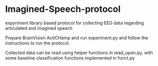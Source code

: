 # Imagined-Speech-protocol
expyriment library based protocol for collecting EEG data regarding articulated and imagined speech

Prepare BrainVision ActiCHamp and run experiment.py and follow the instructions to run the protocol.

Collected data can be read using helper functions in read_open.py, with some baseline classification functions implemented in funct.py

